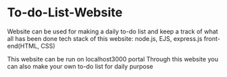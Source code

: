 # To-do-List-Website
Website can be used for making a daily to-do list and keep a track of what all has been done 
tech stack of this website:
node.js, EJS, express.js
front-end(HTML, CSS)

This website can be run on localhost3000 portal 
Through this website you can also make your own to-do list for daily purpose
